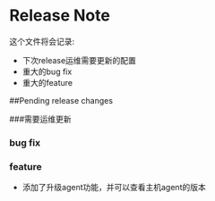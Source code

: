 Release Note
=============

这个文件将会记录:

- 下次release运维需要更新的配置
- 重大的bug fix
- 重大的feature

##Pending release changes

###需要运维更新


### bug fix


### feature
- 添加了升级agent功能，并可以查看主机agent的版本
